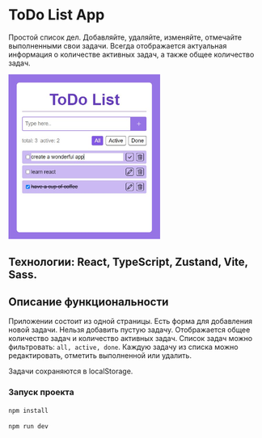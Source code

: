 # ToDo List App

Простой список дел. Добавляйте, удаляйте, изменяйте, отмечайте выполненными свои задачи. Всегда отображается актуальная информация о количестве активных задач, а также общее количество задач.

<img src='demo/img2.jpg' width='300px'/>

## Технологии: React, TypeScript, Zustand, Vite, Sass.

## Описание функциональности

Приложении состоит из одной страницы.
Есть форма для добавления новой задачи. Нельзя добавить пустую задачу.
Отображается общее количество задач и количество активных задач.
Список задач можно фильтровать: `all, active, done`.
Каждую задачу из списка можно редактировать, отметить выполненной или удалить.

Задачи сохраняются в localStorage.


### Запуск проекта
`npm install`

`npm run dev`
